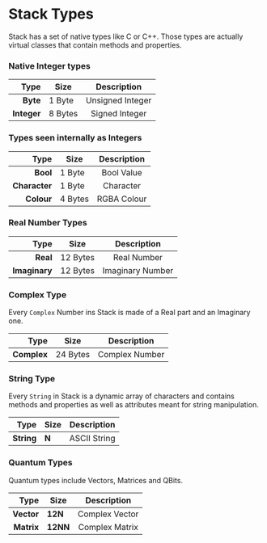 
# Stack Types

Stack has a set of native types like C or C++.
Those types are actually virtual classes that
contain methods and properties.

### Native Integer types

|          Type | Size     | Description      |
|--------------:|----------|:----------------:|
|      **Byte** |  1 Byte  | Unsigned Integer |
|   **Integer** |  8 Bytes | Signed Integer   |

### Types seen internally as Integers

|          Type | Size     | Description      |
|--------------:|----------|:----------------:|
|      **Bool** |  1 Byte  | Bool Value       |
| **Character** |  1 Byte  | Character        |
|    **Colour** |  4 Bytes | RGBA Colour      |

### Real Number Types

|          Type | Size     | Description      |
|--------------:|----------|:----------------:|
|      **Real** | 12 Bytes | Real Number      |
| **Imaginary** | 12 Bytes | Imaginary Number |

### Complex Type

Every `Complex` Number ins Stack is made of a Real part and
an Imaginary one.

|          Type | Size     | Description      |
|--------------:|----------|:----------------:|
|   **Complex** | 24 Bytes | Complex Number   |

### String Type

Every `String` in Stack is a dynamic array of
characters and contains methods and properties as
well as attributes meant for string manipulation.

|          Type | Size     | Description      |
|--------------:|----------|:----------------:|
|    **String** | **N**    | ASCII String     |

### Quantum Types

Quantum types include Vectors, Matrices and QBits.

|          Type | Size     | Description      |
|--------------:|----------|:----------------:|
|    **Vector** | **12N**  | Complex Vector   |
|    **Matrix** | **12NN** | Complex Matrix   |
